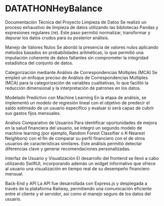 # DATATHONHeyBalance

Documentación Técnica del Proyecto
Limpieza de Datos
Se realizó un proceso exhaustivo de limpieza de datos utilizando las bibliotecas Pandas y expresiones regulares (re). Este paso permitió normalizar, transformar y depurar los datos crudos para su posterior análisis.

Manejo de Valores Nulos
Se abordó la presencia de valores nulos aplicando métodos basados en probabilidades aritméticas, lo que permitió una imputación coherente de datos faltantes sin comprometer la integridad estadística del conjunto de datos.

Categorización mediante Análisis de Correspondencias Múltiples (MCA)
Se empleó un enfoque preciso de Análisis de Correspondencias Múltiples (MCA) para la categorización de variables cualitativas, lo que facilitó la reducción dimensional y la interpretación de patrones en los datos.

Modelado Predictivo con Machine Learning
En la etapa de análisis, se implementó un modelo de regresión lineal con el objetivo de predecir el saldo estimado de un usuario específico y evaluar si será capaz de cubrir sus gastos fijos mensuales.

Análisis Comparativo de Usuarios
Para identificar oportunidades de mejora en la salud financiera del usuario, se integró un segundo modelo de machine learning (por ejemplo, Random Forest Classifier o K-Nearest Neighbors) con el fin de comparar su perfil financiero con el de otros usuarios de características similares. Este análisis permitió detectar diferencias clave y generar recomendaciones personalizadas.

Interfaz de Usuario y Visualización
El desarrollo del frontend se llevó a cabo utilizando SwiftUI, incorporando además un widget informativo que ofrece al usuario una visualización en tiempo real de su desempeño financiero mensual.

Back-End y API
La API fue desarrollada con Express.js y desplegada a través de la plataforma Railway, permitiendo una comunicación eficiente entre el cliente y el servidor, así como el manejo seguro de los datos del usuario.

